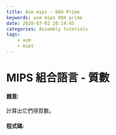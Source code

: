 ```yaml
---
title: Asm mips - 004 Prime
keywords: asm mips 004 prime
date: 2020-07-02 20:14:45
categories: Assembly tutorials
tags:
    - asm
    - mips
---
```

# MIPS 組合語言 - 質數
#### 題意:
計算出它們得質數。

<!-- more -->

#### 程式碼:
<script src="https://gist.github.com/Daviswww/b2190f4dddb8a3a43e313abd9a9bade5.js"></script>